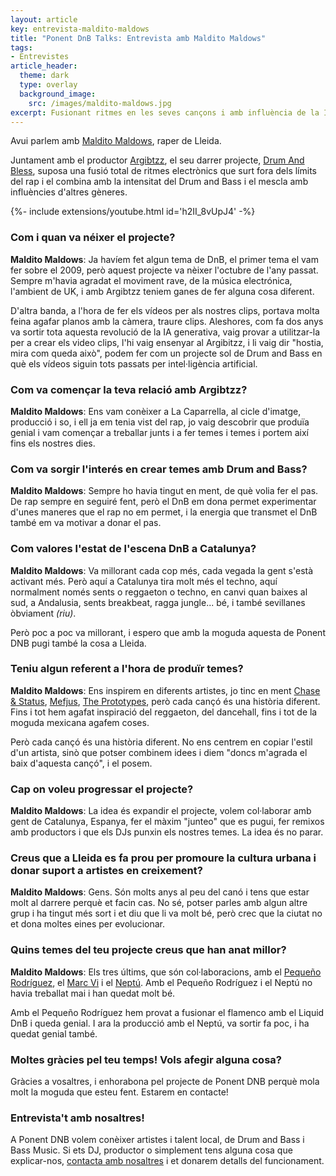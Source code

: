 ```yaml
---
layout: article
key: entrevista-maldito-maldows
title: "Ponent DnB Talks: Entrevista amb Maldito Maldows"
tags:
- Entrevistes
article_header:
  theme: dark
  type: overlay
  background_image:
    src: /images/maldito-maldows.jpg
excerpt: Fusionant ritmes en les seves cançons i amb influència de la IA en els seus vídeos, Maldito Maldows porta el rap a un altre nivell mesclant-lo amb la força del Drum and Bass.
---
```


Avui parlem amb [Maldito Maldows](https://instagram.com/malditomaldows), raper de Lleida.

Juntament amb el productor [Argibtzz](https://www.instagram.com/argibtzz/), el seu darrer projecte, [Drum And Bless](https://www.instagram.com/p/C6geMGMNYyS/), suposa una fusió total de ritmes electrònics que surt fora dels límits del rap i el combina amb la intensitat del Drum and Bass i el mescla amb influències d'altres gèneres.

<div>{%- include extensions/youtube.html id='h2II_8vUpJ4' -%}</div>

### **Com i quan va néixer el projecte?**

**Maldito Maldows**: Ja havíem fet algun tema de DnB, el primer tema el vam fer sobre el 2009, però aquest projecte va nèixer l'octubre de l'any passat. Sempre m'havia agradat el moviment rave, de la música electrónica, l'ambient de UK, i amb Argibtzz teniem ganes de fer alguna cosa diferent.

D'altra banda, a l'hora de fer els vídeos per als nostres clips, portava molta feina agafar planos amb la càmera, traure clips. Aleshores, com fa dos anys va sortir tota aquesta revolució de la IA generativa, vaig provar a utilitzar-la per a crear els video clips, l'hi vaig ensenyar al Argibitzz, i li vaig dir "hostia, mira com queda això", podem  fer com un projecte sol de Drum and Bass en què els vídeos siguin tots passats per intel·ligència artificial.

### **Com va començar la teva relació amb Argibtzz?**

**Maldito Maldows**: Ens vam conèixer a La Caparrella, al cicle d'imatge, producció i so, i ell ja em tenia vist del rap, jo vaig descobrir que produïa genial i vam començar a treballar junts i a fer temes i temes i portem així fins els nostres dies.

### **Com va sorgir l'interés en crear temes amb Drum and Bass?**

**Maldito Maldows**: Sempre ho havia tingut en ment, de què volia fer el pas. De rap sempre en seguiré fent, però el DnB em dona permet experimentar d'unes maneres que el rap no em permet, i la energia que transmet el DnB també em va motivar a donar el pas.

### **Com valores l'estat de l'escena DnB a Catalunya?**

**Maldito Maldows**: Va millorant cada cop més, cada vegada la gent s'està activant més. Però aquí a Catalunya tira molt més el techno, aquí normalment només sents o reggaeton o techno, en canvi quan baixes al sud, a Andalusia, sents breakbeat, ragga jungle... bé, i també sevillanes òbviament _(riu)_.

Però poc a poc va millorant, i espero que amb la moguda aquesta de Ponent DNB pugi també la cosa a Lleida.

### **Teniu algun referent a l'hora de produïr temes?**

**Maldito Maldows**: Ens inspirem en diferents artistes, jo tinc en ment [Chase & Status](https://open.spotify.com/artist/3jNkaOXasoc7RsxdchvEVq?si=a9104cdfd36242c4), [Mefjus](https://open.spotify.com/artist/54qqaSH6byJIb8eFWxe3Pj?si=63a576bacec14074), [The Prototypes](https://open.spotify.com/artist/7F6nxkPQrlh4qWDetjgnpX?si=714d7e3e2f3f4cf9), però cada cançó és una història diferent. Fins i tot hem agafat inspiració del reggaeton, del dancehall, fins i tot de la moguda mexicana agafem coses.

Però cada cançó és una història diferent. No ens centrem en copiar l'estil d'un artista, sinò que potser combinem idees i diem "doncs m'agrada el baix d'aquesta cançó", i el posem.

### **Cap on voleu progressar el projecte?**

**Maldito Maldows**: La idea és expandir el projecte, volem col·laborar amb gent de Catalunya, Espanya, fer el màxim "junteo" que es pugui, fer remixos amb productors i que els DJs punxin els nostres temes. La idea és no parar.

### **Creus que a Lleida es fa prou per promoure la cultura urbana i donar suport a artistes en creixement?**

**Maldito Maldows**: Gens. Són molts anys al peu del canó i tens que estar molt al darrere perquè et facin cas. No sé, potser parles amb algun altre grup i ha tingut més sort i et diu que li va molt bé, però crec que la ciutat no et dona moltes eines per evolucionar.

### **Quins temes del teu projecte creus que han anat millor?**

**Maldito Maldows**: Els tres últims, que són col·laboracions, amb el [Pequeño Rodríguez](https://www.youtube.com/watch?v=xPB4Lume_tA), el [Marc Vi](https://www.youtube.com/watch?v=2rtuG-Mh9CA) i el [Neptú](https://www.youtube.com/watch?v=h2II_8vUpJ4). Amb el Pequeño Rodríguez i el Neptú no havia treballat mai i han quedat molt bé.

Amb el Pequeño Rodríguez hem provat a fusionar el flamenco amb el Liquid DnB i queda genial. I ara la producció amb el Neptú, va sortir fa poc, i ha quedat genial també.

### **Moltes gràcies pel teu temps! Vols afegir alguna cosa?**

Gràcies a vosaltres, i enhorabona pel projecte de Ponent DNB perquè mola molt la moguda que esteu fent. Estarem en contacte!

### Entrevista't amb nosaltres!

A Ponent DNB volem conèixer artistes i talent local, de Drum and Bass i Bass Music. Si ets DJ, productor o simplement tens alguna cosa que explicar-nos, [contacta amb nosaltres](/contact.html) i et donarem detalls del funcionament.
